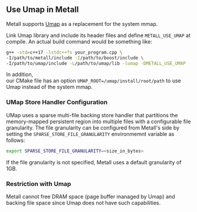 ## Use Umap in Metall

Metall supports [Umap](https://github.com/LLNL/umap) as a replacement for the system mmap.

Link Umap library and include its header files and define ```METALL_USE_UMAP``` at compile.
An actual build command would be something like:

```bash
g++ -std=c++17 -lstdc++fs your_program.cpp \
-I/path/to/metall/include -I/path/to/boost/include \
-I/path/to/umap/include -L/path/to/umap/lib -lumap -DMETALL_USE_UMAP
```

In addition,  
our CMake file has an option `UMAP_ROOT=/umap/install/root/path` to use Umap instead of the system mmap.

### UMap Store Handler Configuration
UMap uses a sparse multi-file backing store handler that partitions the memory-mapped persistent region into multiple files with a configurable file granularity.
The file granularity can be configured from Metall's side by setting the ```SPARSE_STORE_FILE_GRANULARITY``` environmemnt variable as follows:
```bash
export SPARSE_STORE_FILE_GRANULARITY=<size_in_bytes>
```
If the file granularity is not specified, Metall uses a default granularity of 1GB.

### Restriction with Umap

Metall cannot free DRAM space (page buffer managed by Umap) and backing file space since Umap does not have such capabilities.

